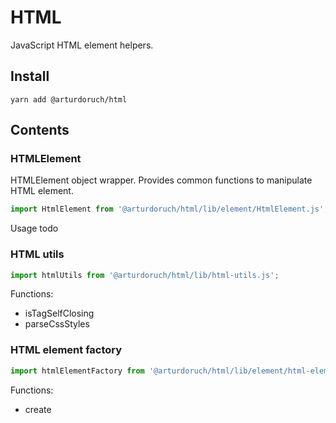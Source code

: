 # HTML

JavaScript HTML element helpers.

## Install

```
yarn add @arturdoruch/html
````

## Contents

### HTMLElement

HTMLElement object wrapper. Provides common functions to manipulate HTML element.

```js
import HtmlElement from '@arturdoruch/html/lib/element/HtmlElement.js';
```

Usage
todo

### HTML utils

```js
import htmlUtils from '@arturdoruch/html/lib/html-utils.js';
```

Functions:
 
 * isTagSelfClosing
 * parseCssStyles

### HTML element factory

```js
import htmlElementFactory from '@arturdoruch/html/lib/element/html-element-factory.js';
````

Functions:
  
  * create